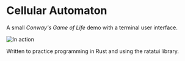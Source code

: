# Cellular Automaton

A small _Conway's Game of Life_ demo with a terminal user interface.

![In action](cellular_automaton.gif)

Written to practice programming in Rust and using the ratatui library.